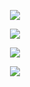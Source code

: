 <p align="center">
  <img src="https://github.com/kasra-arnavaz/ConOpt/assets/33512215/ea095c90-9fd4-4e31-8afc-06e27368009a" />
</p>
<p align="center">
  <img src="https://github.com/kasra-arnavaz/ConOpt/assets/33512215/1e45c087-d032-4e25-b3a5-ceb3842f0ad4" />
</p>
<p align="center">
  <img src="https://github.com/kasra-arnavaz/ConOpt/assets/33512215/d50f720d-701e-4bbf-963e-1e5f821d9a7f" />
</p>
<p align="center">
  <img src="https://github.com/kasra-arnavaz/ConOpt/assets/33512215/153543f5-ada5-40c6-a79d-d13e528aef8c" />
</p>
